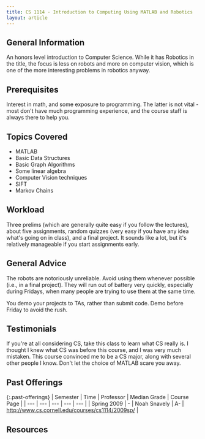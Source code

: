 ```yaml
---
title: CS 1114 - Introduction to Computing Using MATLAB and Robotics
layout: article
---
```


## General Information

An honors level introduction to Computer Science. While it has Robotics in the title, the focus is less on robots and more on computer vision, which is one of the more interesting problems in robotics anyway.

## Prerequisites

Interest in math, and some exposure to programming. The latter is not vital - most don't have much programming experience, and the course staff is always there to help you.

## Topics Covered

 - MATLAB
 - Basic Data Structures
 - Basic Graph Algorithms
 - Some linear algebra
 - Computer Vision techniques
 - SIFT
 - Markov Chains

## Workload

Three prelims (which are generally quite easy if you follow the lectures), about five assignments, random quizzes (very easy if you have any idea what's going on in class), and a final project. It sounds like a lot, but it's relatively manageable if you start assignments early.

## General Advice

The robots are notoriously unreliable. Avoid using them whenever possible (i.e., in a final project). They will run out of battery very quickly, especially during Fridays, when many people are trying to use them at the same time.

You demo your projects to TAs, rather than submit code. Demo before Friday to avoid the rush.

## Testimonials

If you're at all considering CS, take this class to learn what CS really is. I thought I knew what CS was before this course, and I was very much mistaken. This course convinced me to be a CS major, along with several other people I know. Don't let the choice of MATLAB scare you away.

## Past Offerings

{:.past-offerings}
 | Semester | Time | Professor | Median Grade | Course Page |
 | --- | --- | --- | --- | --- |
 | Spring 2009 | - | Noah Snavely | A- | http://www.cs.cornell.edu/courses/cs1114/2009sp/ |

## Resources

